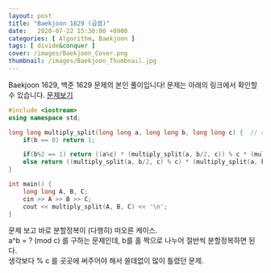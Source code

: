 ```yaml
---
layout: post
title: "Baekjoon 1629 (곱셈)"
date:   2020-07-22 15:30:00 +0900
categories: [ Algorithm, Baekjoon ]
tags: [ divide&conquer ]
cover: /images/Baekjoon_Cover.png
thumbnail: /images/Baekjoon_Thumbnail.jpg
---
```


Baekjoon 1629, 백준 1629 문제의 본인 풀이입니다!
문제는 아래의 링크에서 확인할 수 있습니다.
[문제보기][prob]
<!-- more -->
```c++
#include <iostream>
using namespace std;

long long multiply_split(long long a, long long b, long long c) {  // a^b = ? (mod c)
    if(b == 0) return 1;

    if(b%2 == 1) return ((a%c) * (multiply_split(a, b/2, c)) % c * (multiply_split(a, b/2, c) % c)) % c;
    else return ((multiply_split(a, b/2, c) % c) * (multiply_split(a, b/2, c) % c)) % c;
}

int main() {
    long long A, B, C;
    cin >> A >> B >> C;
    cout << multiply_split(A, B, C) << '\n';
}
```

문제 보고 바로 분할정복이 (다행히) 떠오른 케이스.  
a^b = ? (mod c) 를 구하는 문제인데, b를 홀 짝으로 나누어 절반씩 분할정복하면 된다.  
생각보다 % c 를 곳곳에 써주어야 해서 쓸데없이 많이 틀렸던 문제.


[prob]: https://www.acmicpc.net/problem/1629
